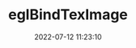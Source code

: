 ---
title: eglBindTexImage
permalink: /egl/eglBindTexImage
date: 2022-07-12 11:23:10
tags: [EGL,EGL 1.1,EGL 1.5]
keywords: [EGL,EGL 1.1,EGL 1.5]
categories: OpenGL
index_img: /img/opengl.jpg
---